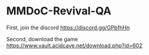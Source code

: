 # MMDoC-Revival-QA

First, join the discord https://discord.gg/GPbfhHn

Second, download the game https://www.vault.acidcave.net/download.php?id=602
